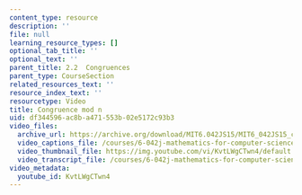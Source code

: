 ```yaml
---
content_type: resource
description: ''
file: null
learning_resource_types: []
optional_tab_title: ''
optional_text: ''
parent_title: 2.2  Congruences
parent_type: CourseSection
related_resources_text: ''
resource_index_text: ''
resourcetype: Video
title: Congruence mod n
uid: df344596-ac8b-a471-553b-02e5172c93b3
video_files:
  archive_url: https://archive.org/download/MIT6.042JS15/MIT6_042JS15_congruence_ipod.mp4
  video_captions_file: /courses/6-042j-mathematics-for-computer-science-spring-2015/5f9ed04426085781ad4a2e158d9d3293_KvtLWgCTwn4.vtt
  video_thumbnail_file: https://img.youtube.com/vi/KvtLWgCTwn4/default.jpg
  video_transcript_file: /courses/6-042j-mathematics-for-computer-science-spring-2015/77c5925ea03052bd5b67c3be7d9c8453_KvtLWgCTwn4.pdf
video_metadata:
  youtube_id: KvtLWgCTwn4
---
```

